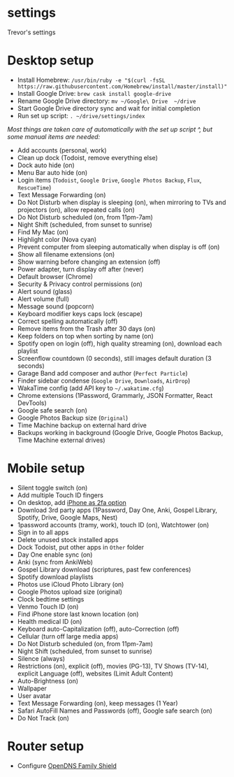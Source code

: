 # settings

Trevor's settings

# Desktop setup

- Install Homebrew: `/usr/bin/ruby -e "$(curl -fsSL https://raw.githubusercontent.com/Homebrew/install/master/install)"`
- Install Google Drive: `brew cask install google-drive`
- Rename Google Drive directory: `mv ~/Google\ Drive  ~/drive`
- Start Google Drive directory sync and wait for initial completion
- Run set up script: `. ~/drive/settings/index`

_Most things are taken care of automatically with the set up script ^, but some manual items are needed:_

- Add accounts (personal, work)
- Clean up dock (Todoist, remove everything else)
- Dock auto hide (on)
- Menu Bar auto hide (on)
- Login items (`Todoist`, `Google Drive`, `Google Photos Backup`, `Flux`, `RescueTime`)
- Text Message Forwarding (on)
- Do Not Disturb when display is sleeping (on), when mirroring to TVs and projectors (on), allow repeated calls (on)
- Do Not Disturb scheduled (on, from 11pm-7am)
- Night Shift (scheduled, from sunset to sunrise)
- Find My Mac (on)
- Highlight color (Nova cyan)
- Prevent computer from sleeping automatically when display is off (on)
- Show all filename extensions (on)
- Show warning before changing an extension (off)
- Power adapter, turn display off after (never)
- Default browser (Chrome)
- Security & Privacy control permissions (on)
- Alert sound (glass)
- Alert volume (full)
- Message sound (popcorn)
- Keyboard modifier keys caps lock (escape)
- Correct spelling automatically (off)
- Remove items from the Trash after 30 days (on)
- Keep folders on top when sorting by name (on)
- Spotify open on login (off), high quality streaming (on), download each playlist
- Screenflow countdown (0 seconds), still images default duration (3 seconds)
- Garage Band add composer and author (`Perfect Particle`)
- Finder sidebar condense (`Google Drive`, `Downloads`, `AirDrop`)
- WakaTime config (add API key to `~/.wakatime.cfg`)
- Chrome extensions (1Password, Grammarly, JSON Formatter, React DevTools)
- Google safe search (on)
- Google Photos Backup size (`Original`)
- Time Machine backup on external hard drive
- Backups working in background (Google Drive, Google Photos Backup, Time Machine external drives)

# Mobile setup

- Silent toggle switch (on)
- Add multiple Touch ID fingers
- On desktop, add [iPhone as 2fa option](https://appleid.apple.com)
- Download 3rd party apps (1Password, Day One, Anki, Gospel Library, Spotify, Drive, Google Maps, Nest)
- 1password accounts (tramy, work), touch ID (on), Watchtower (on)
- Sign in to all apps
- Delete unused stock installed apps
- Dock Todoist, put other apps in `Other` folder
- Day One enable sync (on)
- Anki (sync from AnkiWeb)
- Gospel Library download (scriptures, past few conferences)
- Spotify download playlists
- Photos use iCloud Photo Library (on)
- Google Photos upload size (original)
- Clock bedtime settings
- Venmo Touch ID (on)
- Find iPhone store last known location (on)
- Health medical ID (on)
- Keyboard auto-Capitalization (off), auto-Correction (off)
- Cellular (turn off large media apps)
- Do Not Disturb scheduled (on, from 11pm-7am)
- Night Shift (scheduled, from sunset to sunrise)
- Silence (always)
- Restrictions (on), explicit (off), movies (PG-13), TV Shows (TV-14), explicit Language (off), websites (Limit Adult Content)
- Auto-Brightness (on)
- Wallpaper
- User avatar
- Text Message Forwarding (on), keep messages (1 Year)
- Safari AutoFill Names and Passwords (off), Google safe search (on)
- Do Not Track (on)

# Router setup

- Configure [OpenDNS Family Shield](https://www.opendns.com/setupguide/?url=familyshield)
